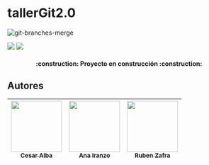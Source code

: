 # tallerGit2.0

![git-branches-merge](https://user-images.githubusercontent.com/113280433/212651057-f08bc197-d309-4e88-8a91-2e0bc2f60e15.png)
   <p align="left">
   <img src="https://img.shields.io/badge/STATUS-EN%20DESAROLLO-green">  <img src="https://img.shields.io/github/stars/JJmartinc?style=socia">
   </p>

<h4 align="center">
:construction: Proyecto en construcción :construction:
</h4>


## Autores

| [<img src="https://avatars.githubusercontent.com/u/118730154?v=4" width=115><br><sub>Cesar Alba</sub>](https://github.com/Cesario87) |  [<img src="https://avatars.githubusercontent.com/u/106691439?v=4" width=115><br><sub>Ana Iranzo</sub>](https://github.com/AnaIranzo) |  [<img src="https://avatars.githubusercontent.com/u/106594858?v=4" width=115><br><sub>Ruben Zafra</sub>](https://github.com/ZeberMVP) 
| :---: | :---: | :---: | 
